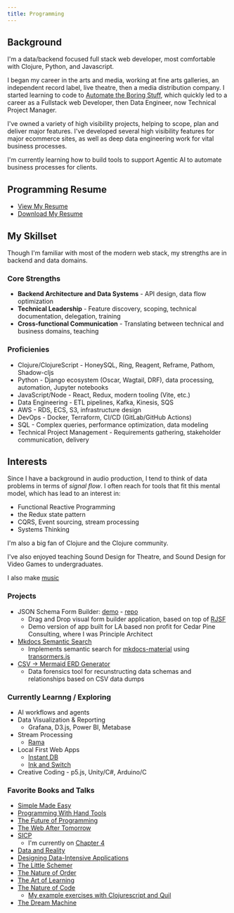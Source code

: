 ```yaml
---
title: Programming
---
```


## Background
I'm a data/backend focused full stack web developer, most comfortable with Clojure, Python, and Javascript.

I began my career in the arts and media, working at fine arts galleries, an independent record label, live theatre, then a media distribution company. I started learning to code to [Automate the Boring Stuff](https://automatetheboringstuff.com/), which quickly led to a career as a Fullstack web Developer, then Data Engineer, now Technical Project Manager. 

I've owned a variety of high visibility projects, helping to scope, plan and deliver major features. I've developed several high visibility features for major ecommerce sites, as well as deep data engineering work for vital business processes. 

I'm currently learning how to build tools to support Agentic AI to automate business processes for clients.

## Programming Resume
- [View My Resume](https://github.com/nharsch/resume/blob/master/programming-resume.md)
- [Download My Resume](https://github.com/nharsch/resume/raw/master/NigelHarsch-resume-programming.pdf)

## My Skillset
Though I'm familiar with most of the modern web stack, my strengths are in backend and data domains.

### Core Strengths
- **Backend Architecture and Data Systems** - API design, data flow optimization
- **Technical Leadership** - Feature discovery, scoping, technical documentation, delegation, training
- **Cross-functional Communication** - Translating between technical and business domains, teaching

### Proficienies
- Clojure/ClojureScript - HoneySQL, Ring, Reagent, Reframe, Pathom, Shadow-cljs
- Python - Django ecosystem (Oscar, Wagtail, DRF), data processing, automation, Jupyter notebooks
- JavaScript/Node - React, Redux, modern tooling (Vite, etc.)
- Data Engineering - ETL pipelines, Kafka, Kinesis, SQS
- AWS - RDS, ECS, S3, infrastructure design
- DevOps - Docker, Terraform, CI/CD (GitLab/GitHub Actions)
- SQL - Complex queries, performance optimization, data modeling
- Technical Project Management - Requirements gathering, stakeholder communication, delivery


## Interests
Since I have a background in audio production, I tend to think of data problems in terms of _signal flow_. I often reach for tools that fit this mental model, which has lead to an interest in:
- Functional Reactive Programming
- the Redux state pattern
- CQRS, Event sourcing, stream processing
- Systems Thinking

I'm also a big fan of Clojure and the Clojure community.

I've also enjoyed teaching Sound Design for Theatre, and Sound Design for Video Games to undergraduates.

I also make [music](/music)

### Projects
- JSON Schema Form Builder: [demo](https://cedar-pine-consulting.github.io/json-form-builder/) - [repo](https://github.com/Cedar-Pine-Consulting/json-form-builder  )
  - Drag and Drop visual form builder application, based on top of [RJSF](https://github.com/rjsf-team/react-jsonschema-form)
  - Demo version of app built for LA based non profit for Cedar Pine Consulting, where I was Principle Architect
- [Mkdocs Semantic Search](https://github.com/nharsch/mkdocs-semantic-search/tree/main)
  - Implements semantic search for [mkdocs-material](https://squidfunk.github.io/mkdocs-material/) using [transormers.js](https://huggingface.co/docs/transformers.js/en/index)
- [CSV -> Mermaid ERD Generator](https://github.com/nharsch/mermaid-erd-generator)
  - Data forensics tool for recunstructing data schemas and relationships based on CSV data dumps
  

### Currently Learnng / Exploring
- AI workflows and agents
- Data Visualization & Reporting 
  - Grafana, D3.js, Power BI, Metabase 
- Stream Processing
  - [Rama](https://redplanetlabs.com/learn-rama)
- Local First Web Apps
  - [Instant DB](https://www.instantdb.com/)
  - [Ink and Switch](https://www.inkandswitch.com/)
- Creative Coding - p5.js, Unity/C#, Arduino/C

### Favorite Books and Talks
- [Simple Made Easy](https://www.youtube.com/watch?v=SxdOUGdseq4&t=3307s)
- [Programming With Hand Tools](https://www.youtube.com/watch?v=ShEez0JkOFw)
- [The Future of Programming](https://www.youtube.com/watch?v=kWS1i2tivi8)
- [The Web After Tomorrow](https://tonsky.me/blog/the-web-after-tomorrow/)
- [SICP](https://mitp-content-server.mit.edu/books/content/sectbyfn/books_pres_0/6515/sicp.zip/index.html)
  - I'm currently on [Chapter 4](https://github.com/nharsch/SICP)
- [Data and Reality](https://www.amazon.com/Data-Reality-Perspective-Perceiving-Information/dp/1935504215)
- [Designing Data-Intensive Applications](https://www.oreilly.com/library/view/designing-data-intensive-applications/9781491903063/)
- [The Little Schemer](https://mitpress.mit.edu/9780262560993/the-little-schemer/)
- [The Nature of Order](https://en.wikipedia.org/wiki/The_Nature_of_Order)
- [The Art of Learning](https://www.joshwaitzkin.com/the-art-of-learning)
- [The Nature of Code](https://natureofcode.com/)
  - [My example exercises with Clojurescript and Quil](https://github.com/nharsch/nature_of_code)
- [The Dream Machine](https://press.stripe.com/the-dream-machine)
